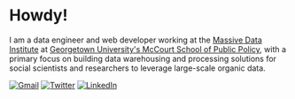 # Howdy!

I am a data engineer and web developer working at the [Massive Data Institute](https://mccourt.georgetown.edu/research/the-massive-data-institute/) at [Georgetown University's McCourt School of Public Policy](https://mccourt.georgetown.edu), with a primary focus on building data warehousing and processing solutions for social scientists and researchers to leverage large-scale organic data.

[![Gmail](https://img.shields.io/badge/-Email-000?logo=gmail)](mailto:colton.padden+github@fastmail.com)
[![Twitter](https://img.shields.io/badge/-Twitter-000?logo=twitter)](https://twitter.com/coltonpadden)
[![LinkedIn](https://img.shields.io/badge/LinkedIn-000?logo=linkedin)](https://www.linkedin.com/in/colton-padden/)
